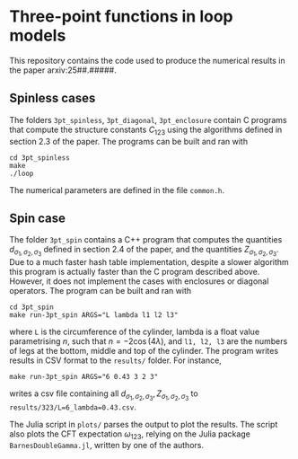 # Three-point functions in loop models

This repository contains the code used to produce the numerical results in the paper arxiv:25##.#####.

## Spinless cases

The folders `3pt_spinless`, `3pt_diagonal`, `3pt_enclosure` contain C programs that compute the structure constants $C_{123}$ using the algorithms defined in section 2.3 of the paper. The programs can be built and ran with

```shell
cd 3pt_spinless
make
./loop
```

The numerical parameters are defined in the file `common.h`.

## Spin case

The folder `3pt_spin` contains a C++ program that computes the quantities $d_{\sigma_1, \sigma_2, \sigma_3}$ defined in section 2.4 of the paper, and the quantities $Z_{\sigma_1, \sigma_2, \sigma_3}$. Due to a much faster hash table implementation, despite a slower algorithm this program is actually faster than the C program described above. However, it does not implement the cases with enclosures or diagonal operators.
The program can be built and ran with

```shell
cd 3pt_spin
make run-3pt_spin ARGS="L lambda l1 l2 l3"
```

where `L` is the circumference of the cylinder, lambda is a float value parametrising $n$, such that $n=-2\cos(4\lambda)$, and `l1, l2, l3` are the numbers of legs at the bottom, middle and top of the cylinder. The program writes results in CSV format to the `results/` folder. For instance, 

```shell
make run-3pt_spin ARGS="6 0.43 3 2 3"
```

writes a csv file containing all $d_{\sigma_1, \sigma_2, \sigma_3}, Z_{\sigma_1, \sigma_2, \sigma_3}$ to `results/323/L=6_lambda=0.43.csv`. 

The Julia script in `plots/` parses the output to plot the results. The script also plots the CFT expectation $\omega_{123}$, relying on the Julia package `BarnesDoubleGamma.jl`, written by one of the authors.
